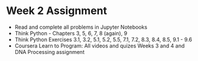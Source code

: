 # Week 2 Assignment

* Read and complete all problems in Jupyter Notebooks
* Think Python - Chapters 3, 5, 6, 7, 8 (again), 9
* Think Python Exercises 3.1, 3.2, 5.1, 5.2, 5.5, 7.1, 7.2, 8.3, 8.4, 8.5, 9.1 - 9.6
* Coursera Learn to Program: All videos and quizes Weeks 3 and 4 and DNA Processing assignment
